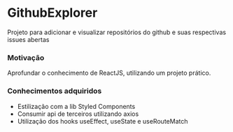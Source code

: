 # GithubExplorer
Projeto para adicionar e visualizar repositórios do github e suas respectivas issues abertas

### Motivação
Aprofundar o conhecimento de ReactJS, utilizando um projeto prático.

### Conhecimentos adquiridos
 * Estilização com a lib Styled Components
 * Consumir api de terceiros utilizando axios
 * Utilização dos hooks useEffect, useState e useRouteMatch

